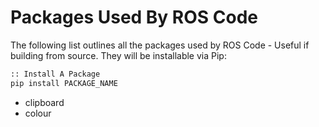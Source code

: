 # Packages Used By ROS Code

The following list outlines all the packages used by ROS Code - Useful if building from source.
They will be installable via Pip:

```python
:: Install A Package
pip install PACKAGE_NAME
```

- clipboard
- colour

